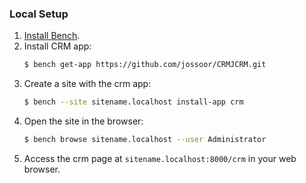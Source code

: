 ### Local Setup

1. [Install Bench](https://github.com/frappe/bench).
2. Install CRM app:
    ```sh
    $ bench get-app https://github.com/jossoor/CRMJCRM.git
    ```
3. Create a site with the crm app:
    ```sh
    $ bench --site sitename.localhost install-app crm
    ```
4. Open the site in the browser:
    ```sh
    $ bench browse sitename.localhost --user Administrator
    ```
5. Access the crm page at `sitename.localhost:8000/crm` in your web browser.




